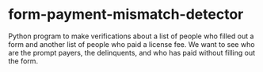 # form-payment-mismatch-detector
Python program to make verifications about a list of people who filled out a form and another list of people who paid a license fee. We want to see who are the prompt payers, the delinquents, and who has paid without filling out the form.
